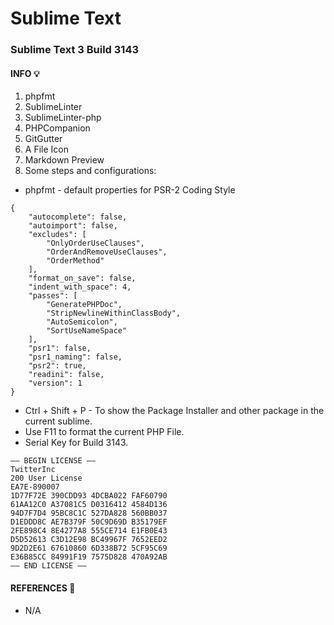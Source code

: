 # Sublime Text

### Sublime Text 3 Build 3143

#### INFO :bulb:
1. phpfmt
2. SublimeLinter
3. SublimeLinter-php
4. PHPCompanion
5. GitGutter
6. A File Icon
7. Markdown Preview
8. Some steps and configurations:

- phpfmt - default properties for PSR-2 Coding Style

```
{
    "autocomplete": false,
    "autoimport": false,
    "excludes": [
        "OnlyOrderUseClauses",
        "OrderAndRemoveUseClauses",
        "OrderMethod"
    ],
    "format_on_save": false,
    "indent_with_space": 4,
    "passes": [
        "GeneratePHPDoc",
        "StripNewlineWithinClassBody",
        "AutoSemicolon",
        "SortUseNameSpace"
    ],
    "psr1": false,
    "psr1_naming": false,
    "psr2": true,
    "readini": false,
    "version": 1
}
``` 

- Ctrl + Shift + P - To show the Package Installer and other package in the current sublime. 
- Use F11 to format the current PHP File.
- Serial Key for Build 3143.

```
—– BEGIN LICENSE —–
TwitterInc
200 User License
EA7E-890007
1D77F72E 390CDD93 4DCBA022 FAF60790
61AA12C0 A37081C5 D0316412 4584D136
94D7F7D4 95BC8C1C 527DA828 560BB037
D1EDDD8C AE7B379F 50C9D69D B35179EF
2FE898C4 8E4277A8 555CE714 E1FB0E43
D5D52613 C3D12E98 BC49967F 7652EED2
9D2D2E61 67610860 6D338B72 5CF95C69
E36B85CC 84991F19 7575D828 470A92AB
—— END LICENSE ——
```


#### REFERENCES :link:
- N/A
